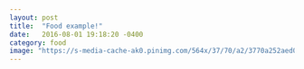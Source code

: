 ```yaml
---
layout: post
title:  "Food example!"
date:   2016-08-01 19:18:20 -0400
category: food
image: "https://s-media-cache-ak0.pinimg.com/564x/37/70/a2/3770a252aed053006080021159e77cf3.jpg"
---
```

